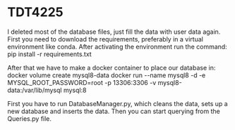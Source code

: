# TDT4225

I deleted most of the database files, just fill the data with user data again.
First you need to download the requirements, preferably in a virtual environment like conda. After activating the environment run the command:
pip install -r requirements.txt

After that we have to make a docker container to place our database in:
docker volume create mysql8-data
docker run --name mysql8 -d -e MYSQL_ROOT_PASSWORD=root -p 13306:3306 -v mysql8-data:/var/lib/mysql mysql:8

First you have to run DatabaseManager.py, which cleans the data, sets up a new database and inserts the data.
Then you can start querying from the Queries.py file.

